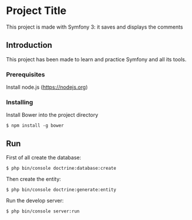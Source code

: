 # Project Title

This project is made with Symfony 3: it saves and displays the comments 

## Introduction

This project has been made to learn and practice Symfony and all its tools.


### Prerequisites

Install node.js (https://nodejs.org)


### Installing

Install Bower into the project directory

```
$ npm install -g bower
```

## Run

First of all create the database:

```
$ php bin/console doctrine:database:create
```
Then create the entity:

```
$ php bin/console doctrine:generate:entity
```

Run the develop server:

```
$ php bin/console server:run
```



